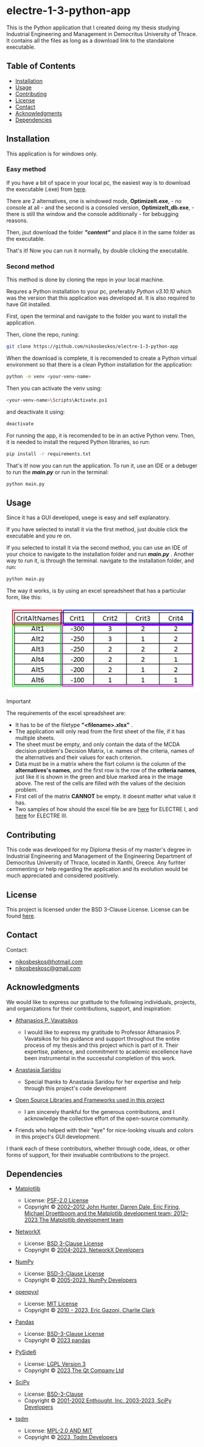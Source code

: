 # electre-1-3-python-app

This is the Python application that I created doing my thesis studying Industrial Engineering and Management in Democritus University of Thrace. It contains all the files as long as a download link to the standalone executable.

## Table of Contents

- [Installation](#installation)
- [Usage](#usage)
- [Contributing](#contributing)
- [License](#license)
- [Contact](#contact)
- [Acknowledgments](#acknowledgments)
- [Dependencies](#dependencies)

## Installation

This application is for windows only.  

### Easy method

If you have a bit of space in your local pc, the easiest way is to
download the executable (.exe) from [here](https://drive.google.com/drive/folders/1xnjbDru3DSmCGgLhKelJPijLfAmJj0mn?usp=sharing).  

There are 2 alternatives, one is windowed mode, **OptimizeIt.exe**, - no console at all - and the second is a consoled version, **OptimizeIt_db.exe**, - there is still the window and the console additionally - for bebugging reasons.  

Then, jsut download the folder *__"content"__* and place it in the same folder as the executable.  

That's it! Now you can run it normally, by double clicking the executable.

### Second method

This method is done by cloning the repo in your local machine.

Requres a Python installation to your pc, preferably _Python v3.10.10_ which was the version that this application was developed at. It is also required to have Git installed.

First, open the terminal and navigate to the folder you want to install the application.

Then, clone the repo, runing:

```bash
git clone https://github.com/nikosbeskos/electre-1-3-python-app
```

When the download is complete, it is recomended to create a Python virtual environment so that there is a clean Python installation for the application:

```bash
python -m venv <your-venv-name>
```
Then you can activate the venv using:

```bash
<your-venv-name>\Scripts\Activate.ps1
```
and deactivate it using:
```bash
deactivate
```

For running the app, it is recomended to be in an active Python venv. Then, it is needed to install the requred Python libraries, so run:

```bash
pip install -r requirements.txt
```
That's it! now you can run the application. To run it, use an IDE or a debuger to run the *__main.py__* or run in the terminal:

```bash
python main.py
```

## Usage

Since it has a GUI developed, usege is easy and self explanatory.

If you have selected to install it via the first method, just double click the executable and you re on.

If you selected to install it via the second method, you can use an IDE of your choice to navigate to the installation folder and run *__main.py__* . Another way to run it, is through the terminal. navigate to the installation folder, and run:
```bash
python main.py
```

The way it works, is by using an excel spreadsheet that has a particular form, like this:


![excel table format demo](content\images\excel_help.png)


> [!IMPORTANT]
>The requirements of the excel spreadsheet are:
>* It has to be of the filetype **"\<filename>.xlsx"** .
>* The application will only read from the first sheet of the file, if it has multiple sheets.
>* The sheet must be empty, and only contain the data of the MCDA decision problem's Decision Matrix, i.e. names of the criteria, names of the alternatives and their values for each criterion.
>* Data must be in a matrix where the fisrt column is the column of the **alternatives's names**, and the first row is the row of the **criteria names**, just like it is shown in the green and blue marked area in the image above. The rest of the cells are filled with the values of the decision problem.
>* First cell of the matrix **CANNOT** be empty. it doesnt matter what value it has.
>* Two samples of how should the excel file be are [here](Book_electre1.xlsx) for ELECTRE I, and [here](Book_electre3.xlsx) for ELECTRE III.


## Contributing

This code was developed for my Diploma thesis of my master's degree in Industrial Engineering and Management of the Engineering Department of Democritus University of Thrace, located in Xanthi, Greece. Any furhter commenting or help regarding the application and its evolution would be much appreciated and considered positively.

## License

This project is licensed under the BSD 3-Clause License. License can be found [here](LICENSE.md).

## Contact

Contact:
- [nikosbeskos@hotmail.com](mailto:nikosbeskos@hotmail.com)
- [nikosbeskosc@gmail.com](mailto:nikosbeskosc@gmail.com)

## Acknowledgments



We would like to express our gratitude to the following individuals, projects, and organizations for their contributions, support, and inspiration:

- [Athanasios P. Vavatsikos](https://apvavatsikos.wordpress.com/)
  - I would like to express my gratitude to Professor Athanasios P. Vavatsikos for his guidance and support throughout the entire process of my thesis and this project which is part of it. Their expertise, patience, and commitment to academic excellence have been instrumental in the successful completion of this work.
  
- [Anastasia Saridou](https://robotics.pme.duth.gr/asaridou/)
  - Special thanks to Anastasia Saridou for her expertise and help through this project's code development

- [Open Source Libraries and Frameworks used in this project](#dependencies)
  - I am sincerely thankful for the generous contributions, and I acknowledge the collective effort of the open-source community.

- Friends who helped with their "eye" for nice-looking visuals and colors in this project's GUI development.

I thank each of these contributors, whether through code, ideas, or other forms of support, for their invaluable contributions to the project.


## Dependencies

- [Matplotlib](https://matplotlib.org/)
  - License: [PSF-2.0 License](https://matplotlib.org/stable/users/project/license.html#license)
  - Copyright © [2002–2012 John Hunter, Darren Dale, Eric Firing, Michael Droettboom and the Matplotlib development team; 2012–2023 The Matplotlib development team](https://matplotlib.org/stable/users/project/license.html#copyright-policy)

- [NetworkX](https://networkx.org/)
  - License: [BSD 3-Clause License](https://networkx.org/documentation/stable/index.html#license)
  - Copyright © [2004-2023, NetworkX Developers](https://networkx.org/documentation/stable/index.html)

- [NumPy](https://numpy.org/)
    - License: [BSD-3-Clause License](https://github.com/numpy/numpy/blob/main/LICENSE.txt)
    - Copyright © [2005-2023, NumPy Developers](https://numpy.org/)

- [openpyxl](https://openpyxl.readthedocs.io)
    - License: [MIT License](https://foss.heptapod.net/openpyxl/openpyxl/-/blob/branch/3.1/LICENCE.rst)
    - Copyright © [2010 - 2023, Eric Gazoni, Charlie Clark](https://openpyxl.readthedocs.io)

- [Pandas](https://pandas.pydata.org/)
    - License: [BSD-3-Clause License](https://github.com/pandas-dev/pandas/blob/main/LICENSE)
    - Copyright © [2023 pandas](https://pandas.pydata.org/)

- [PySide6](https://www.qt.io/qt-for-python)
    - License: [LGPL Version 3](https://www.qt.io/licensing)
    - Copyright © [2023 The Qt Company Ltd](https://www.qt.io/group)

- [SciPy](https://scipy.org/)
    - License: [BSD-3-Clause](https://github.com/scipy/scipy/blob/main/LICENSE.txt)
    - Copyright © [2001-2002 Enthought, Inc. 2003-2023, SciPy Developers](https://scipy.org/)

- [tqdm](https://tqdm.github.io/)
    - License: [MPL-2.0 AND MIT](https://github.com/tqdm/tqdm/blob/master/LICENCE)
    - Copyright © [2023, Tqdm Developers](https://tqdm.github.io/)